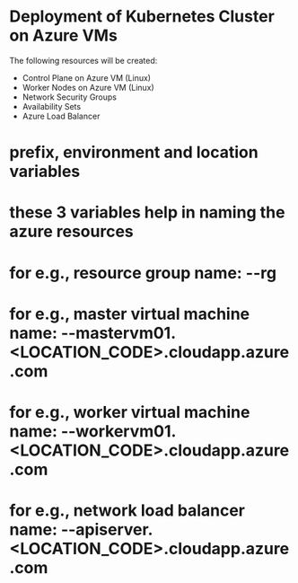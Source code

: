 # Deployment of Kubernetes Cluster on Azure VMs

The following resources will be created:
- Control Plane on Azure VM (Linux)
- Worker Nodes on Azure VM (Linux)
- Network Security Groups
- Availability Sets
- Azure Load Balancer

# prefix, environment and location variables
# these 3 variables help in naming the azure resources
# for e.g., resource group name: <PREFIX>-<ENVIRONMENT>-rg
# for e.g., master virtual machine name: <PREFIX>-<ENVIRONMENT>-mastervm01.<LOCATION_CODE>.cloudapp.azure.com
# for e.g., worker virtual machine name: <PREFIX>-<ENVIRONMENT>-workervm01.<LOCATION_CODE>.cloudapp.azure.com
# for e.g., network load balancer name: <PREFIX>-<ENVIRONMENT>-apiserver.<LOCATION_CODE>.cloudapp.azure.com